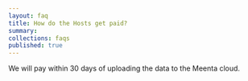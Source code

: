 ```yaml
---
layout: faq
title: How do the Hosts get paid?
summary:
collections: faqs
published: true
---
```


We will pay within 30 days of uploading the data to the Meenta cloud.
